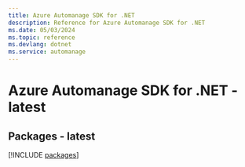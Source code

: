 ```yaml
---
title: Azure Automanage SDK for .NET
description: Reference for Azure Automanage SDK for .NET
ms.date: 05/03/2024
ms.topic: reference
ms.devlang: dotnet
ms.service: automanage
---
```

# Azure Automanage SDK for .NET - latest
## Packages - latest
[!INCLUDE [packages](automanage-index.md)]